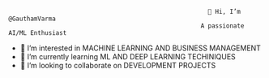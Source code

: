                                                            👋 Hi, I’m @GauthamVarma 
                                                         A passionate AI/ML Enthusiast
                                               
- 👀 I’m interested in MACHINE LEARNING AND BUSINESS MANAGEMENT
- 🌱 I’m currently learning ML AND DEEP LEARNING TECHINIQUES
- 💞️ I’m looking to collaborate on DEVELOPMENT PROJECTS


<!---
GauthamVarma11/GauthamVarma11 is a ✨ special ✨ repository because its `README.md` (this file) appears on your GitHub profile.
You can click the Preview link to take a look at your changes.
--->
